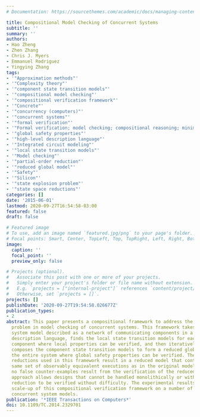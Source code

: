 ```yaml
---
# Documentation: https://sourcethemes.com/academic/docs/managing-content/

title: Compositional Model Checking of Concurrent Systems
subtitle: ''
summary: ''
authors:
- Hao Zheng
- Zhen Zhang
- Chris J. Myers
- Emmanuel Rodriguez
- Yingying Zhang
tags:
- '"Approximation methods"'
- '"Complexity theory"'
- '"component state transition models"'
- '"compositional model checking"'
- '"compositional verification framework"'
- '"Concrete"'
- '"concurrency (computers)"'
- '"concurrent systems"'
- '"formal verification"'
- '"Formal verification; model checking; compositional reasoning; minimization; concurrency"'
- '"global safety properties"'
- '"high-level description language"'
- '"Integrated circuit modeling"'
- '"local state transition models"'
- '"Model checking"'
- '"partial-order reduction"'
- '"reduced global model"'
- '"Safety"'
- '"Silicon"'
- '"state explosion problem"'
- '"state space reductions"'
categories: []
date: '2015-06-01'
lastmod: 2020-09-27T16:54:58-03:00
featured: false
draft: false

# Featured image
# To use, add an image named `featured.jpg/png` to your page's folder.
# Focal points: Smart, Center, TopLeft, Top, TopRight, Left, Right, BottomLeft, Bottom, BottomRight.
image:
  caption: ''
  focal_point: ''
  preview_only: false

# Projects (optional).
#   Associate this post with one or more of your projects.
#   Simply enter your project's folder or file name without extension.
#   E.g. `projects = ["internal-project"]` references `content/project/deep-learning/index.md`.
#   Otherwise, set `projects = []`.
projects: []
publishDate: '2020-09-27T19:54:58.026677Z'
publication_types:
- 2
abstract: This paper presents a compositional framework to address the state explosion
  problem in model checking of concurrent systems. This framework takes as input a
  system model described as a network of communicating components in a high-level
  description language, finds the local state transition models for each individual
  component where local properties can be verified, and then iteratively reduces and
  composes the component state transition models to form a reduced global model for
  the entire system where global safety properties can be verified. The state space
  reductions used in this framework result in a reduced model that contains the exact
  same set of observably equivalent executions as in the original model, therefore,
  no false counter-examples result from the verification of the reduced model. This
  approach allows designs that cannot be handled monolithically or with partial-order
  reduction to be verified without difficulty. The experimental results show significant
  scale-up of this compositional verification framework on a number of non-trivial
  concurrent system models.
publication: '*IEEE Transactions on Computers*'
doi: 10.1109/TC.2014.2329701
---
```

